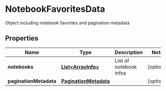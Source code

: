 

# NotebookFavoritesData

Object including notebook favorites and pagination metadata

## Properties

| Name | Type | Description | Notes |
|------------ | ------------- | ------------- | -------------|
|**notebooks** | [**List&lt;ArrayInfo&gt;**](ArrayInfo.md) | List of notebook infos |  [optional] |
|**paginationMetadata** | [**PaginationMetadata**](PaginationMetadata.md) |  |  [optional] |



